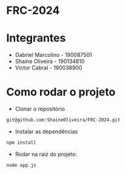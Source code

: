 # FRC-2024

# Integrantes

- Gabriel Marcolino - 190087501
- Shaíne Oliveira - 190134810
- Victor Cabral - 190038900


# Como rodar o projeto

- Clonar o repositório

~~~bash
git@github.com:ShaineOliveira/FRC-2024.git
~~~

- Instalar as dependências

~~~bash
npm install
~~~

- Rodar na raiz do projeto:
 ~~~bash
node app.js
~~~

